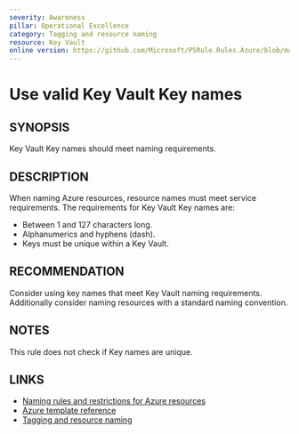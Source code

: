 ```yaml
---
severity: Awareness
pillar: Operational Excellence
category: Tagging and resource naming
resource: Key Vault
online version: https://github.com/Microsoft/PSRule.Rules.Azure/blob/main/docs/en/rules/Azure.KeyVault.KeyName.md
---
```


# Use valid Key Vault Key names

## SYNOPSIS

Key Vault Key names should meet naming requirements.

## DESCRIPTION

When naming Azure resources, resource names must meet service requirements.
The requirements for Key Vault Key names are:

- Between 1 and 127 characters long.
- Alphanumerics and hyphens (dash).
- Keys must be unique within a Key Vault.

## RECOMMENDATION

Consider using key names that meet Key Vault naming requirements.
Additionally consider naming resources with a standard naming convention.

## NOTES

This rule does not check if Key names are unique.

## LINKS

- [Naming rules and restrictions for Azure resources](https://docs.microsoft.com/azure/azure-resource-manager/management/resource-name-rules#microsoftkeyvault)
- [Azure template reference](https://docs.microsoft.com/azure/templates/microsoft.keyvault/vaults/secrets)
- [Tagging and resource naming](https://docs.microsoft.com/azure/architecture/framework/devops/app-design#tagging-and-resource-naming)
